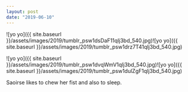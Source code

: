 ```yaml
---
layout: post
date: "2019-06-10"
---
```


![yo yo]({{ site.baseurl }}/assets/images/2019/tumblr_psw1dsDaF11qlj3bd_540.jpg)![yo yo]({{ site.baseurl }}/assets/images/2019/tumblr_psw1drz7T41qlj3bd_540.jpg)

![yo yo]({{ site.baseurl }}/assets/images/2019/tumblr_psw1dvqWmV1qlj3bd_540.jpg)![yo yo]({{ site.baseurl }}/assets/images/2019/tumblr_psw1dulZgF1qlj3bd_540.jpg)

Saoirse likes to chew her fist and also to sleep.
